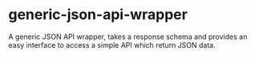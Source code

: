generic-json-api-wrapper
========================

A generic JSON API wrapper, takes a response schema and provides an easy interface to access a simple API which return JSON data.

